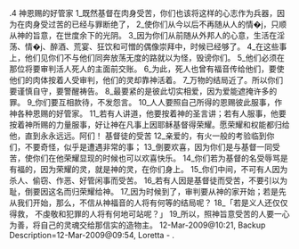 .4 
神恩赐的好管家 
1_既然基督在肉身受苦，你们也该将这样的心志作为兵器，因为在肉身受过苦的已经与罪断绝了， 2_使你们从今以后不再随从人的情�j，只顺从神的旨意，在世度余下的光阴。 3_因为你们从前随从外邦人的心意，生活在淫荡、情�j、醉酒、荒宴、狂饮和可憎的偶像崇拜中，时候已经够了。 4_在这些事上，他们见你们不与他们同奔放荡无度的路就以为怪，毁谤你们。 5_他们必须在那位将要审判活人死人的主面前交账。 6_为此，死人也曾有福音传给他们，要使他们的肉体按着人受审判，他们的灵却靠神活着。 
7_万物的结局近了。所以你们要谨慎自守，要警醒祷告。 8_最要紧的是彼此切实相爱，因为爱能遮掩许多的罪。 9_你们要互相款待，不发怨言。 10_人人要照自己所得的恩赐彼此服事，作神各种恩赐的好管家。 11_若有人讲道，他要按着神的圣言讲；若有人服事，他要按着神所赐的力量服事，好让神在凡事上因耶稣基督得荣耀。愿荣耀和权能都归给他，直到永永远远。阿们！ 
基督徒的受苦 
12_亲爱的，有火一般的考验临到你们，不要奇怪，似乎是遭遇非常的事； 13_倒要欢喜，因为你们是与基督一同受苦，使你们在他荣耀显现的时候也可以欢喜快乐。 14_你们若为基督的名受辱骂是有福的，因为荣耀的灵，就是神的灵，在你们身上。 15_你们中间，不可有人因为杀人、偷窃、作恶、好管闲事而受苦。 16_若有人因是基督徒而受苦，不要引以为耻，倒要因这名而归荣耀给神。 17_因为时候到了，审判要从神的家开始；若是先从我们开始，那么，不信从神福音的人将有何等的结局呢？ 
18_「若是义人还仅仅得救， 
不虔敬和犯罪的人将有何地可站呢？」 
19_所以，照神旨意受苦的人要一心为善，将自己的灵魂交给那信实的造物主。 
12-Mar-2009@10:21, Backup Description=12-Mar-2009@09:54, Loretta - 
.